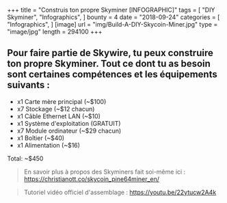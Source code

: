+++
title = "Construis ton propre Skyminer [INFOGRAPHIC]"
tags = [
    "DIY Skyminer",
    "Infographics",
]
bounty = 4
date = "2018-09-24"
categories = [
    "Infographics",
]
[image]
    url = "img/Build-A-DIY-Skycoin-Miner.jpg"
    type = "image/jpg"
    length = 294100
+++

## Pour faire partie de Skywire, tu peux construire ton propre Skyminer. Tout ce dont tu as besoin sont certaines compétences et les équipements suivants :

* x1 Carte mère principal (~$100)
* x7 Stockage (~$12 chacun)
* x1 Câble Ethernet LAN (~$10)
* x1 Système d'exploitation (GRATUIT)
* x7 Module ordinateur (~$29 chacun)
* x1 Boîtier (~$40)
* x1 Alimentation (~$16)

Total: ~$450

> En savoir plus à propos des Skyminers fait soi-même ici : https://christianott.co/skycoin_pine64miner_en/

> Tutoriel vidéo officiel d'assemblage : https://youtu.be/22ytucw2A4k
